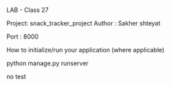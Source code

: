 LAB - Class 27


Project: snack_tracker_project
Author : Sakher shteyat

Port : 8000

How to initialize/run your application (where applicable)

python manage.py runserver


no test 